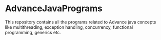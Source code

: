 # AdvanceJavaPrograms
This repository contains all the programs related to Advance java concepts like multithreading, exception handling, concurrency, functional programming, generics etc. 
